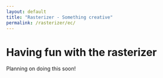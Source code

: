 ```yaml
---
layout: default
title: "Rasterizer - Something creative"
permalink: /rasterizer/ec/
---
```


# Having fun with the rasterizer
Planning on doing this soon!